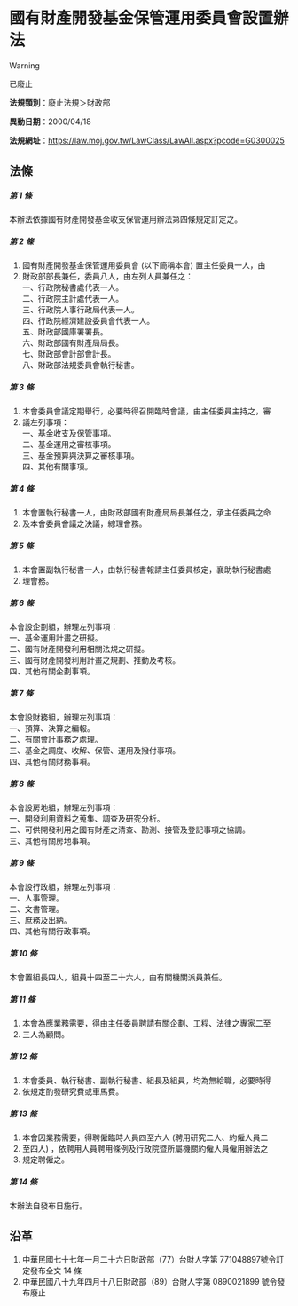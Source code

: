 # 國有財產開發基金保管運用委員會設置辦法
> [!WARNING]
> 已廢止

**法規類別**：廢止法規＞財政部

**異動日期**：2000/04/18  

**法規網址**：https://law.moj.gov.tw/LawClass/LawAll.aspx?pcode=G0300025



## 法條
##### 第 1 條
本辦法依據國有財產開發基金收支保管運用辦法第四條規定訂定之。

##### 第 2 條
1. 國有財產開發基金保管運用委員會 (以下簡稱本會) 置主任委員一人，由
1. 財政部部長兼任，委員八人，由左列人員兼任之：  
一、行政院秘書處代表一人。  
二、行政院主計處代表一人。  
三、行政院人事行政局代表一人。  
四、行政院經濟建設委員會代表一人。  
五、財政部國庫署署長。  
六、財政部國有財產局局長。  
七、財政部會計部會計長。  
八、財政部法規委員會執行秘書。

##### 第 3 條
1. 本會委員會議定期舉行，必要時得召開臨時會議，由主任委員主持之，審
1. 議左列事項：  
一、基金收支及保管事項。  
二、基金運用之審核事項。  
三、基金預算與決算之審核事項。  
四、其他有關事項。

##### 第 4 條
1. 本會置執行秘書一人，由財政部國有財產局局長兼任之，承主任委員之命
1. 及本會委員會議之決議，綜理會務。

##### 第 5 條
1. 本會置副執行秘書一人，由執行秘書報請主任委員核定，襄助執行秘書處
1. 理會務。

##### 第 6 條
本會設企劃組，辦理左列事項：  
一、基金運用計畫之研擬。  
二、國有財產開發利用相關法規之研擬。  
三、國有財產開發利用計畫之規劃、推動及考核。  
四、其他有關企劃事項。

##### 第 7 條
本會設財務組，辦理左列事項：  
一、預算、決算之編報。  
二、有關會計事務之處理。  
三、基金之調度、收解、保管、運用及撥付事項。  
四、其他有關財務事項。

##### 第 8 條
本會設房地組，辦理左列事項：  
一、開發利用資料之蒐集、調查及研究分析。  
二、可供開發利用之國有財產之清查、勘測、接管及登記事項之協調。  
三、其他有關房地事項。

##### 第 9 條
本會設行政組，辦理左列事項：  
一、人事管理。  
二、文書管理。  
三、庶務及出納。  
四、其他有關行政事項。

##### 第 10 條
本會置組長四人，組員十四至二十六人，由有關機關派員兼任。

##### 第 11 條
1. 本會為應業務需要，得由主任委員聘請有關企劃、工程、法律之專家二至
1. 三人為顧問。

##### 第 12 條
1. 本會委員、執行秘書、副執行秘書、組長及組員，均為無給職，必要時得
1. 依規定酌發研究費或車馬費。

##### 第 13 條
1. 本會因業務需要，得聘僱臨時人員四至六人 (聘用研究二人、約僱人員二
1. 至四人) ，依聘用人員聘用條例及行政院暨所屬機關約僱人員僱用辦法之
1. 規定聘僱之。

##### 第 14 條
本辦法自發布日施行。

## 沿革
1. 中華民國七十七年一月二十六日財政部（77）台財人字第 771048897號令訂定發布全文 14 條
1. 中華民國八十九年四月十八日財政部（89）台財人字第 0890021899 號令發布廢止
